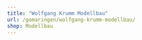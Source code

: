 ```yaml
---
title: "Wolfgang Krumm Modellbau"
url: /gomaringen/wolfgang-krumm-modellbau/
shop: Modellbau
---
```

